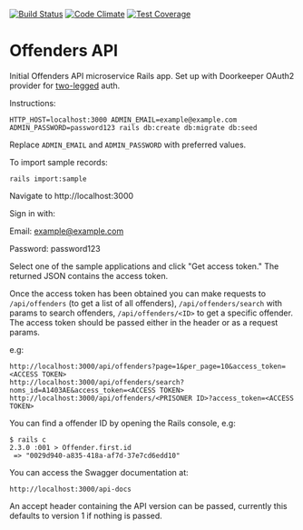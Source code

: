 [![Build Status](https://travis-ci.org/ministryofjustice/prisoners-api.svg?branch=master)](https://travis-ci.org/ministryofjustice/prisoners_api)
[![Code Climate](https://codeclimate.com/github/ministryofjustice/prisoners_api/badges/gpa.svg)](https://codeclimate.com/github/ministryofjustice/prisoners_api)
[![Test Coverage](https://codeclimate.com/github/ministryofjustice/prisoners_api/badges/coverage.svg)](https://codeclimate.com/github/ministryofjustice/prisoners_api/coverage)

# Offenders API

Initial Offenders API microservice Rails app. Set up with Doorkeeper OAuth2 provider for [two-legged](https://github.com/doorkeeper-gem/doorkeeper/wiki/Client-Credentials-flow) auth.

Instructions:

`HTTP_HOST=localhost:3000 ADMIN_EMAIL=example@example.com ADMIN_PASSWORD=password123 rails db:create db:migrate db:seed`

Replace `ADMIN_EMAIL` and `ADMIN_PASSWORD` with preferred values.

To import sample records:

`rails import:sample`

Navigate to http://localhost:3000

Sign in with:

Email: example@example.com

Password: password123

Select one of the sample applications and click "Get access token." The returned JSON contains the access token.

Once the access token has been obtained you can make requests to `/api/offenders` (to get a list of all offenders), `/api/offenders/search` with params to search offenders, `/api/offenders/<ID>` to get a specific offender. The access token should be passed either in the header or as a request params.

e.g:

```
http://localhost:3000/api/offenders?page=1&per_page=10&access_token=<ACCESS TOKEN>
http://localhost:3000/api/offenders/search?noms_id=A1403AE&access_token=<ACCESS TOKEN>
http://localhost:3000/api/offenders/<PRISONER ID>?access_token=<ACCESS TOKEN>
```

You can find a offender ID by opening the Rails console, e.g:

```
$ rails c
2.3.0 :001 > Offender.first.id
 => "0029d940-a835-418a-af7d-37e7cd6edd10"
```

You can access the Swagger documentation at:

```
http://localhost:3000/api-docs
```

An accept header containing the API version can be passed, currently this defaults to version 1 if nothing is passed.
